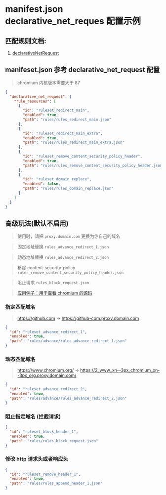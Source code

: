 # manifest.json declarative_net_reques 配置示例

## 匹配规则文档:

1. [declarativeNetRequest](https://developer.chrome.com/docs/extensions/reference/declarativeNetRequest/)

## manifeset.json 参考 declarative_net_request 配置

> chromium 内核版本需要大于 87

```json
{
  "declarative_net_request": {
    "rule_resources": [
      {
        "id": "ruleset_redirect_main",
        "enabled": true,
        "path": "rules/rules_redirect_main.json"
      },
      {
        "id": "ruleset_redirect_main_extra",
        "enabled": true,
        "path": "rules/rules_redirect_main_extra.json"
      },
      {
        "id": "ruleset_remove_content_security_policy_header",
        "enabled": true,
        "path": "rules/rules_remove_content_security_policy_header.json"
      },
      {
        "id": "ruleset_domain_replace",
        "enabled": false,
        "path": "rules/rules_domain_replace.json"
      }
    ]
  }
}
```

## 高级玩法(默认不启用)

> 使用时，请把 `proxy.domain.com` 更换为你自己的域名

> 固定地址替换 `rules_advance_redirect_1.json`

> 动态地址替换 `rules_advance_redirect_2.json`

> 移除 content-security-policy `rules_remove_content_security_policy_header.json`

> 阻止请求 `rules_block_request.json`

> [应用例子：用于查看 chromium 的源码 ](https://github.com/jingjingxyk/extension-v3-test)

### 指定匹配域名

> https://github.com -> https://github-com.proxy.domain.com

```json
{
  "id": "ruleset_advance_redirect_1",
  "enabled": true,
  "path": "rules/advance/rules_advance_redirect_1.json"
}
```

### 动态匹配域名

> https://www.chromium.org/ -> https://2_www_xn--3px_chromium_xn--3px_org.proxy.domain.com/

```json
{
  "id": "ruleset_advance_redirect_2",
  "enabled": true,
  "path": "rules/advance/rules_advance_redirect_2.json"
}
```

### 阻止指定域名 (拦截请求)

```json
{
  "id": "ruleset_block_header_1",
  "enabled": true,
  "path": "rules/rules_block_request.json"
}
```

### 修改 http 请求头或者响应头

```json
{
  "id": "ruleset_remove_header_1",
  "enabled": true,
  "path": "rules/rules_append_header_1.json"
}
```
